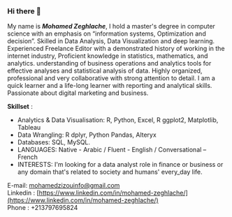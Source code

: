 ### Hi there 👋

My name is ***Mohamed Zeghlache***, I hold a master's degree in computer science with an emphasis on “information systems, Optimization and decision”. Skilled in Data Analysis, Data Visualization and deep learning. Experienced Freelance Editor with a demonstrated history of working in the internet industry, Proficient knowledge in statistics, mathematics, and analytics. understanding of business operations and analytics tools for effective analyses and statistical analysis of data. Highly organized, professional and very collaborative with strong attention to detail. I am a quick learner and a life-long learner with reporting and analytical skills. Passionate about digital marketing and business.

**Skillset** :
<ul>
<li>
Analytics & Data Visualisation:
R, Python, Excel, R ggplot2, Matplotlib, Tableau

<li>Data Wrangling: R dplyr, Python Pandas, Alteryx

<li>Databases: SQL, MySQL.

<li>LANGUAGES: Native - Arabic / Fluent - English / Conversational – French

<li>INTERESTS: I'm looking for a data analyst role in finance or business or any domain that's related to society and humans' every_day life. 
</ul>

E-mail: [mohamedzizouinfo@gmail.com](mohamedzizouinfo@gmail.com)<br>
Linkedin : [https://www.linkedin.com/in/mohamed-zeghlache/](https://www.linkedin.com/in/mohamed-zeghlache/)<br>
Phone : +213797695824 <br>
